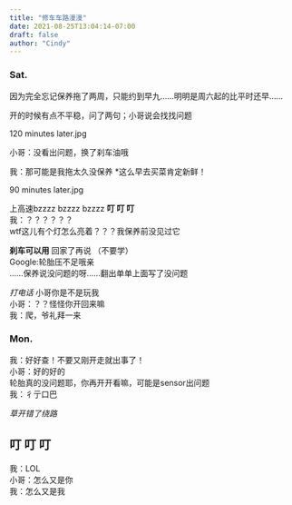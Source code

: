 ```yaml
---
title: "修车车路漫漫"
date: 2021-08-25T13:04:14-07:00
draft: false
author: "Cindy"
---
```


### Sat. 

因为完全忘记保养拖了两周，只能约到早九……明明是周六起的比平时还早……

开的时候有点不平稳，问了两句；小哥说会找找问题

120 minutes later.jpg

小哥：没看出问题，换了刹车油哦

我：那可能是我拖太久没保养
*这么早去买菜肯定新鲜！

90 minutes later.jpg

上高速bzzzz bzzzz bzzzz **叮 叮 叮** \
我：？？？？？？\
wtf这儿有个灯怎么亮着？？？我保养前没见过它

**刹车可以用** 回家了再说 （不要学）\
Google:轮胎压不足哦亲\
……保养说没问题的呀……翻出单单上面写了没问题

*打电话* 小哥你是不是玩我 \
小哥：？？怪怪你开回来嘛 \
我：爬，爷礼拜一来

### Mon.
我：好好查！不要又刚开走就出事了！\
小哥：好的好的\
轮胎真的没问题耶，你再开开看嘛，可能是sensor出问题\
我：彳亍口巴

*草开错了绕路* 
## 叮 叮 叮
我：LOL \
小哥：怎么又是你\
我：怎么又是我
